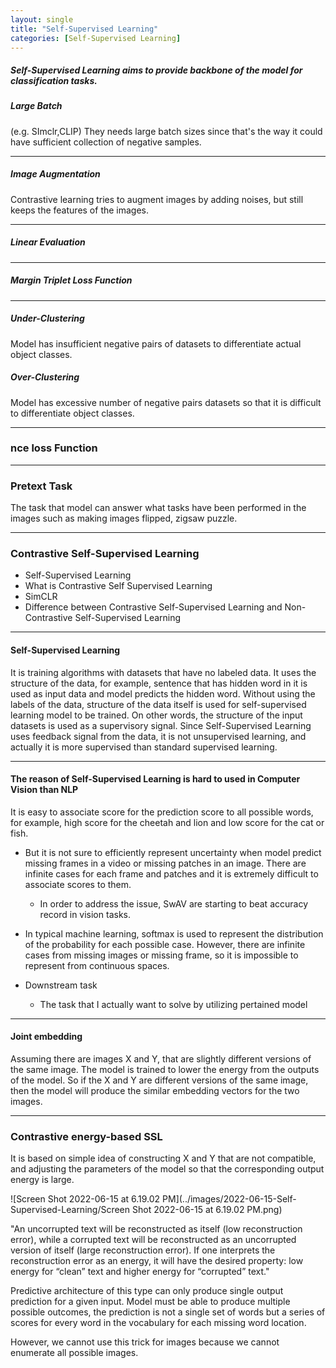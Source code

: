 ```yaml
---
layout: single
title: "Self-Supervised Learning"
categories: [Self-Supervised Learning]
---
```


##### Self-Supervised Learning aims to provide backbone of the model for classification tasks.



##### Large Batch

(e.g. SImclr,CLIP) They needs large batch sizes since that's the way it could have sufficient collection of negative samples.

------

##### Image Augmentation

Contrastive learning tries to augment images by adding noises, but still keeps the features of the images.

------

##### Linear Evaluation



------

##### Margin Triplet Loss Function



------

##### Under-Clustering

Model has insufficient negative pairs of datasets to differentiate actual object classes.

##### Over-Clustering

Model has excessive number of negative pairs datasets so that it is difficult to differentiate object classes.

------

###  nce loss Function





------

### Pretext Task

The task that model can answer what tasks have been performed in the images such as making images flipped, zigsaw puzzle.

------

### Contrastive Self-Supervised Learning

- Self-Supervised Learning
- What is Contrastive Self Supervised Learning
- SimCLR
- Difference between Contrastive Self-Supervised Learning and Non-Contrastive Self-Supervised Learning

------

#### Self-Supervised Learning

It is training algorithms with datasets that have no labeled data. It uses the structure of the data, for example, sentence that has hidden word in it is used as input data and model predicts the hidden word. Without using the labels of the data, structure of the data itself is used for self-supervised learning model to be trained. On other words, the structure of the input datasets is used as a supervisory signal. Since Self-Supervised Learning uses feedback signal from the data, it is not unsupervised learning, and actually it is more supervised than standard supervised learning.

------

#### The reason of Self-Supervised Learning is hard to used in Computer Vision than NLP

It is easy to associate score for the prediction score to all possible words, for example, high score for the cheetah and lion and low score for the cat or fish.



- But it is not sure to efficiently represent uncertainty when model predict missing frames in a video or missing patches in an image. There are infinite cases for each frame and patches and it is extremely difficult to associate scores to them.
  - In order to address the issue, SwAV are starting to beat accuracy record in vision tasks.



- In typical machine learning, softmax is used to represent the distribution of the probability for each possible case. However, there are infinite cases from missing images or missing frame, so it is impossible to represent from continuous spaces.



- Downstream task
  - The task that I actually want to solve by utilizing pertained model

------

#### Joint embedding

Assuming there are images X and Y, that are slightly different versions of the same image. The model is trained to lower the energy from the outputs of the model. So if the X and Y are different versions of the same image, then the model will produce the similar embedding vectors for the two images.

------

### Contrastive energy-based SSL

It is based on simple idea of constructing X and Y that are not compatible, and adjusting the parameters of the model so that the corresponding output energy is large.



![Screen Shot 2022-06-15 at 6.19.02 PM](../images/2022-06-15-Self-Supervised-Learning/Screen Shot 2022-06-15 at 6.19.02 PM.png)

"An uncorrupted text will be reconstructed as itself (low reconstruction error), while a corrupted text will be reconstructed as an uncorrupted version of itself (large reconstruction error). If one interprets the reconstruction error as an energy, it will have the desired property: low energy for “clean” text and higher energy for “corrupted” text."





Predictive architecture of this type can only produce single output prediction for a given input. Model must be able to produce multiple possible outcomes, the prediction is not a single set of words but a series of scores for every word in the vocabulary for each missing word location.



However, we cannot use this trick for images because we cannot enumerate all possible images.
